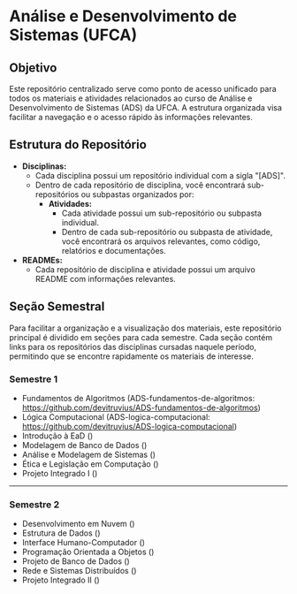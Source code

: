 # Análise e Desenvolvimento de Sistemas (UFCA)

## Objetivo

Este repositório centralizado serve como ponto de acesso unificado para todos os materiais e atividades relacionados ao curso de Análise e Desenvolvimento de Sistemas (ADS) da UFCA. A estrutura organizada visa facilitar a navegação e o acesso rápido às informações relevantes.

## Estrutura do Repositório

* **Disciplinas:**
  * Cada disciplina possui um repositório individual com a sigla "[ADS]".
  * Dentro de cada repositório de disciplina, você encontrará sub-repositórios ou subpastas organizados por:
    * **Atividades:**
      * Cada atividade possui um sub-repositório ou subpasta individual.
      * Dentro de cada sub-repositório ou subpasta de atividade, você encontrará os arquivos relevantes, como código, relatórios e documentações.
* **READMEs:**
  * Cada repositório de disciplina e atividade possui um arquivo README com informações relevantes.

## Seção Semestral
Para facilitar a organização e a visualização dos materiais, este repositório principal é dividido em seções para cada semestre. Cada seção contém links para os repositórios das disciplinas cursadas naquele período, permitindo que se encontre rapidamente os materiais de interesse.
 
### Semestre 1
* Fundamentos de Algoritmos (ADS-fundamentos-de-algoritmos: https://github.com/devitruvius/ADS-fundamentos-de-algoritmos)
* Lógica Computacional (ADS-logica-computacional: https://github.com/devitruvius/ADS-logica-computacional)
* Introdução à EaD ()
* Modelagem de Banco de Dados ()
* Análise e Modelagem de Sistemas ()
* Ética e Legislação em Computação ()
* Projeto Integrado I ()
<hr>

### Semestre 2
* Desenvolvimento em Nuvem ()
* Estrutura de Dados ()
* Interface Humano-Computador ()
* Programação Orientada a Objetos ()
* Projeto de Banco de Dados ()
* Rede e Sistemas Distribuídos ()
* Projeto Integrado II ()
